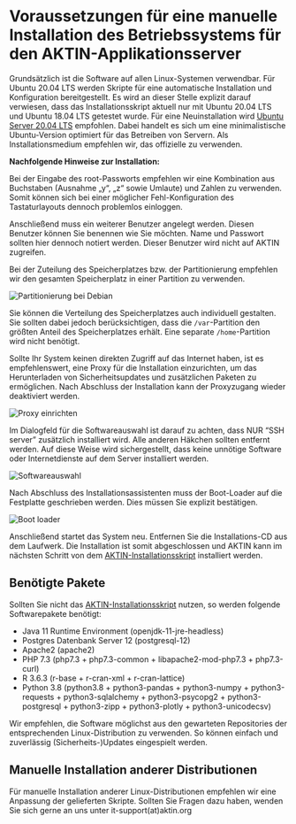 Voraussetzungen für eine manuelle Installation des Betriebssystems für den AKTIN-Applikationsserver
================================================================

Grundsätzlich ist die Software auf allen Linux-Systemen verwendbar. Für Ubuntu 20.04 LTS werden Skripte für eine automatische Installation und Konfiguration bereitgestellt. Es wird an dieser Stelle explizit darauf verwiesen, dass das Installationsskript aktuell nur mit Ubuntu 20.04 LTS und Ubuntu 18.04 LTS getestet wurde. Für eine Neuinstallation wird [Ubuntu Server 20.04 LTS](https://ubuntu.com/download/server) empfohlen. Dabei handelt es sich um eine minimalistische Ubuntu-Version optimiert für das Betreiben von Servern. Als Installationsmedium empfehlen wir, das offizielle zu verwenden.
<!--  MACRO{toc|section=0|fromDepth=1|toDepth=6} -->

**Nachfolgende Hinweise zur Installation:**

Bei der Eingabe des root-Passworts empfehlen wir eine Kombination aus Buchstaben (Ausnahme „y“, „z“ sowie Umlaute) und Zahlen zu verwenden. Somit können sich bei einer möglicher Fehl-Konfiguration des Tastaturlayouts dennoch problemlos einloggen.

Anschließend muss ein weiterer Benutzer angelegt werden. Diesen Benutzer können Sie benennen wie Sie möchten. Name und Passwort sollten hier dennoch notiert werden. Dieser Benutzer wird nicht auf AKTIN zugreifen.

Bei der Zuteilung des Speicherplatzes bzw. der Partitionierung empfehlen wir den gesamten Speicherplatz in einer Partition zu verwenden.

![Partitionierung bei Debian][debian_disks]

Sie können die Verteilung des Speicherplatzes auch individuell gestalten. Sie sollten dabei jedoch berücksichtigen, dass die `/var`-Partition den größten Anteil des Speicherplatzes erhält. Eine separate `/home`-Partition wird nicht benötigt.

Sollte Ihr System keinen direkten Zugriff auf das Internet haben, ist es empfehlenswert, eine Proxy für die Installation einzurichten, um das Herunterladen von Sicherheitsupdates und zusätzlichen Paketen zu ermöglichen. Nach Abschluss der Installation kann der Proxyzugang wieder deaktiviert werden.

![Proxy einrichten][debian_proxy]

Im Dialogfeld für die Softwareauswahl ist darauf zu achten, dass NUR “SSH server” zusätzlich installiert wird. Alle anderen Häkchen sollten entfernt werden. Auf diese Weise wird sichergestellt, dass keine unnötige Software oder Internetdienste auf dem Server installiert werden.

![Softwareauswahl][debian_software]

Nach Abschluss des Installationsassistenten muss der Boot-Loader auf die Festplatte geschrieben werden. Dies müssen Sie explizit bestätigen.

![Boot loader][debian_bootloader]

Anschließend startet das System neu. Entfernen Sie die Installations-CD aus dem Laufwerk. Die Installation ist somit abgeschlossen und AKTIN kann im nächsten Schritt von dem [AKTIN-Installationsskript](install-script.html) installiert werden.

[debian_disks]: screens_deb/Screenshot_8.png "Gesamten Speicherplatz in einer Partition"
[debian_proxy]: screens_deb/Screenshot_14.png "Proxy für Internetzugriff einrichten"
[debian_software]: screens_deb/Screenshot_15.png "Bei Softwareauswahl nur SSH server auswählen"
[debian_bootloader]: screens_deb/Screenshot_16.png "Bootloader auf Festplatte schreiben"


Benötigte Pakete
---------------------

Sollten Sie nicht das [AKTIN-Installationsskript](install-script.html) nutzen, so werden folgende Softwarepakete benötigt:

* Java 11 Runtime Environment (openjdk-11-jre-headless)
* Postgres Datenbank Server 12 (postgresql-12)
* Apache2 (apache2)
* PHP 7.3 (php7.3 + php7.3-common + libapache2-mod-php7.3 + php7.3-curl)
* R 3.6.3 (r-base + r-cran-xml + r-cran-lattice)
* Python 3.8 (python3.8 + python3-pandas + python3-numpy + python3-requests + python3-sqlalchemy + python3-psycopg2 + python3-postgresql + python3-zipp + python3-plotly + python3-unicodecsv)

Wir empfehlen, die Software möglichst aus den gewarteten Repositories der entsprechenden Linux-Distribution zu verwenden. So können einfach und zuverlässig (Sicherheits-)Updates eingespielt werden.


Manuelle Installation anderer Distributionen
---------------------

Für manuelle Installation anderer Linux-Distributionen empfehlen wir eine Anpassung der gelieferten Skripte. Sollten Sie Fragen dazu haben, wenden Sie sich gerne an uns unter it-support(at)aktin.org
